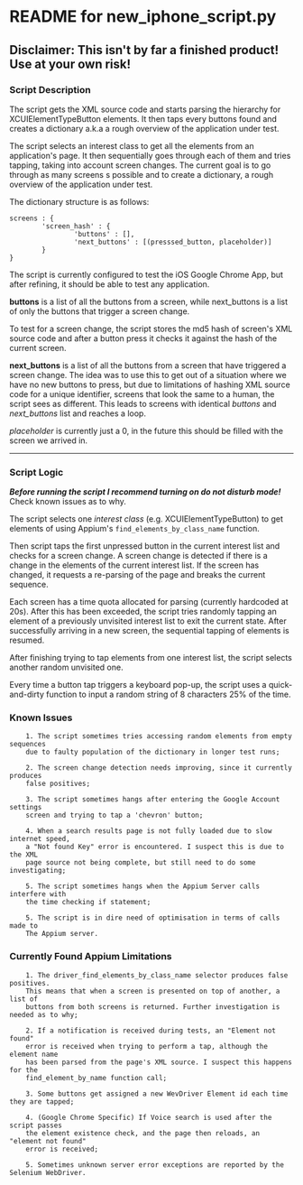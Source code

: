 # README for new_iphone_script.py

## Disclaimer: This isn't by far a finished product! Use at your own risk!

### Script Description

The script gets the XML source code and starts parsing the hierarchy for
XCUIElementTypeButton elements. It then taps every buttons found and creates
a dictionary a.k.a a rough overview of the application under test.

The script selects an interest class to get all the elements from an application's
page. It then sequentially goes through each of them and tries tapping, taking
into account screen changes. The current goal is to go through as many screens
s possible and to create a dictionary, a rough overview of the application under test.

The dictionary structure is as follows:

```
screens : {
        'screen_hash' : {
                'buttons' : [],
                'next_buttons' : [(presssed_button, placeholder)]
        }
}
```

The script is currently configured to test the iOS Google Chrome App, but after
refining, it should be able to test any application.

**buttons** is a list of all the buttons from a screen, while next_buttons is a list
of only the buttons that trigger a screen change.

To test for a screen change, the script stores the md5 hash of screen's XML source
code and after a button press it checks it against the hash of the current screen.

**next_buttons** is a list of all the buttons from a screen that have triggered
a screen change. The idea was to use this to get out of a situation where we have
no new buttons to press, but due to limitations of hashing XML source code for
a unique identifier, screens that look the same to a human, the script sees as
different. This leads to screens with identical *buttons* and *next_buttons* list
and reaches a loop.

*placeholder* is currently just a 0, in the future this should be filled with the
screen we arrived in.
***
### Script Logic

***Before running the script I recommend turning on do not disturb mode!***  
Check known issues as to why.

The script selects one *interest class* (e.g. XCUIElementTypeButton) to get
elements of using Appium's `find_elements_by_class_name` function.

Then script taps the first unpressed button in the current interest list and
checks for a screen change. A screen change is detected if there is a change in
the elements of the current interest list. If the screen has changed, it requests
a re-parsing of the page and breaks the current sequence.

Each screen has a time quota allocated for parsing (currently hardcoded at 20s).
After this has been exceeded, the script tries randomly tapping an element of a
previously unvisited interest list to exit the current state. After successfully
arriving in a new screen, the sequential tapping of elements is resumed.

After finishing trying to tap elements from one interest list, the script selects
another random unvisited one.

Every time a button tap triggers a keyboard pop-up, the script uses a
quick-and-dirty function to input a random string of 8 characters 25% of the time.

### Known Issues
        1. The script sometimes tries accessing random elements from empty sequences
        due to faulty population of the dictionary in longer test runs;

        2. The screen change detection needs improving, since it currently produces
        false positives;

        3. The script sometimes hangs after entering the Google Account settings
        screen and trying to tap a 'chevron' button;

        4. When a search results page is not fully loaded due to slow internet speed,
        a "Not found Key" error is encountered. I suspect this is due to the XML
        page source not being complete, but still need to do some investigating;

        5. The script sometimes hangs when the Appium Server calls interfere with
        the time checking if statement;

        5. The script is in dire need of optimisation in terms of calls made to
        The Appium server.

### Currently Found Appium Limitations
        1. The driver_find_elements_by_class_name selector produces false positives.
        This means that when a screen is presented on top of another, a list of
        buttons from both screens is returned. Further investigation is needed as to why;

        2. If a notification is received during tests, an "Element not found"
        error is received when trying to perform a tap, although the element name
        has been parsed from the page's XML source. I suspect this happens for the
        find_element_by_name function call;

        3. Some buttons get assigned a new WevDriver Element id each time they are tapped;

        4. (Google Chrome Specific) If Voice search is used after the script passes
        the element existence check, and the page then reloads, an "element not found"
        error is received;

        5. Sometimes unknown server error exceptions are reported by the Selenium WebDriver.
